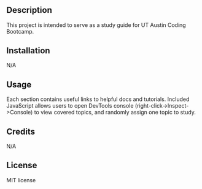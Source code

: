 # <Coding Bootcamp Prework Study Guide>

## Description

This project is intended to serve as a study guide for UT Austin Coding Bootcamp.

## Installation

N/A

## Usage

Each section contains useful links to helpful docs and tutorials. Included JavaScript allows users to open DevTools console (right-click->Inspect->Console) to view covered topics, and randomly assign one topic to study. 

## Credits

N/A

## License

MIT license